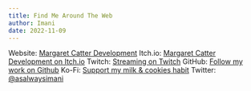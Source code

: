 ```yaml
---
title: Find Me Around The Web
author: Imani
date: 2022-11-09
---
```



Website: [Margaret Catter Development](https://margaretcatter.dev)
Itch.io: [Margaret Catter Development on Itch.io](https://margaretcatter.itch.io/)
Twitch: [Streaming on Twitch](https://www.twitch.tv/asalwaysimani)
GitHub: [Follow my work on Github](https://github.com/asalwaysimani)
Ko-Fi: [Support my milk & cookies habit](https://ko-fi.com/alwaysimani)
Twitter: [@asalwaysimani](https://twitter.com/aslwaysimani) 

<!-- Game development and design, creative writing projects, film & video work, as well as any  other creative endeavors I take up.
Email: [Send me an email](contact@margaretcatter.dev) -->
